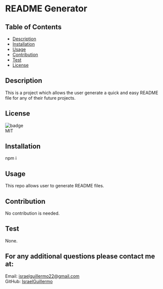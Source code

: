 # README Generator

  ## Table of Contents

  - [Description](#desciption)
  - [Installation](#installation)
  - [Usage](#Usage)
  - [Contribution](#Contribution)
  - [Test](#test)
  - [License](#license)
  

  ## Description
  This is a project which allows the user generate a quick and easy README file for any of their future projects.
  ## License
  ![badge](https://img.shields.io/badge/license=MIT-green)
  <br />
  MIT
  ## Installation
  npm i
  ## Usage
  This repo allows user to generate README files.
  ## Contribution
  No contribution is needed.
  ## Test
  None.

  ## For any additional questions please contact me at:
  Email: israelguillermo22@gmail.com
  <br />
  GitHub: [IsraelGuillermo](https://github.com/IsraelGuillermo)



